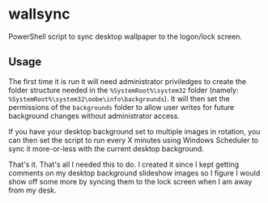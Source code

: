 # wallsync
PowerShell script to sync desktop wallpaper to the logon/lock screen.

## Usage

The first time it is run it will need administrator priviledges to create the folder structure needed in the `%SystemRoot%\system32` folder (namely: `%SystemRoot%\system32\oobe\info\backgrounds`). It will then set the permissions of the `backgrounds` folder to allow user writes for future background changes without administrator access.

If you have your desktop background set to multiple images in rotation, you can then set the script to run every X minutes using Windows Scheduler to sync it more-or-less with the current desktop background.

That's it. That's all I needed this to do. I created it since I kept getting comments on my desktop background slideshow images so I figure I would show off some more by syncing them to the lock screen when I am away from my desk.

